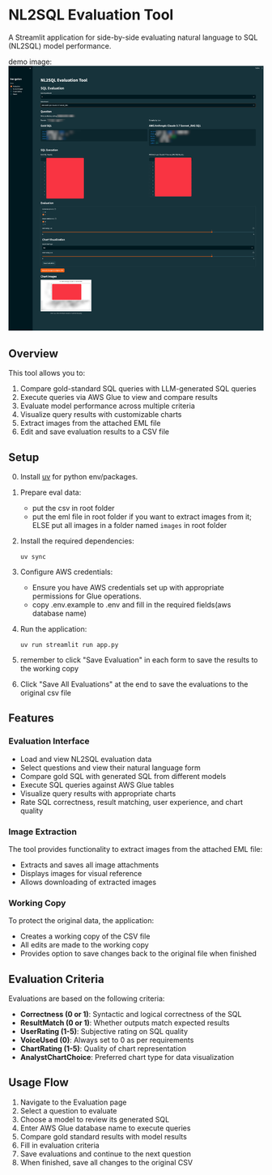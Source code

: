 # NL2SQL Evaluation Tool

A Streamlit application for side-by-side evaluating natural language to SQL (NL2SQL) model performance.

demo image: ![demo](demo.png)

## Overview

This tool allows you to:

1. Compare gold-standard SQL queries with LLM-generated SQL queries
2. Execute queries via AWS Glue to view and compare results
3. Evaluate model performance across multiple criteria
4. Visualize query results with customizable charts
5. Extract images from the attached EML file
6. Edit and save evaluation results to a CSV file

## Setup
0. Install [uv](https://docs.astral.sh/uv/getting-started/installation/)  for python env/packages.
1. Prepare eval data:
   - put the csv in root folder
   - put the eml file in root folder if you want to extract images from it; ELSE put all images in a folder named `images` in root folder
2. Install the required dependencies:
   ```
   uv sync
   ```

3. Configure AWS credentials:
   - Ensure you have AWS credentials set up with appropriate permissions for Glue operations.
   - copy .env.example to .env and fill in the required fields(aws database name)
4. Run the application:
   ```
   uv run streamlit run app.py
   ```
5. remember to click "Save Evaluation" in each form to save the results to the working copy
6. Click "Save All Evaluations" at the end to save the evaluations to the original csv file

## Features

### Evaluation Interface

- Load and view NL2SQL evaluation data
- Select questions and view their natural language form
- Compare gold SQL with generated SQL from different models
- Execute SQL queries against AWS Glue tables
- Visualize query results with appropriate charts
- Rate SQL correctness, result matching, user experience, and chart quality

### Image Extraction

The tool provides functionality to extract images from the attached EML file:
- Extracts and saves all image attachments
- Displays images for visual reference
- Allows downloading of extracted images

### Working Copy

To protect the original data, the application:
- Creates a working copy of the CSV file
- All edits are made to the working copy
- Provides option to save changes back to the original file when finished

## Evaluation Criteria

Evaluations are based on the following criteria:

- **Correctness (0 or 1)**: Syntactic and logical correctness of the SQL
- **ResultMatch (0 or 1)**: Whether outputs match expected results
- **UserRating (1-5)**: Subjective rating on SQL quality
- **VoiceUsed (0)**: Always set to 0 as per requirements
- **ChartRating (1-5)**: Quality of chart representation
- **AnalystChartChoice**: Preferred chart type for data visualization

## Usage Flow

1. Navigate to the Evaluation page
2. Select a question to evaluate
3. Choose a model to review its generated SQL
4. Enter AWS Glue database name to execute queries
5. Compare gold standard results with model results
6. Fill in evaluation criteria
7. Save evaluations and continue to the next question
8. When finished, save all changes to the original CSV
